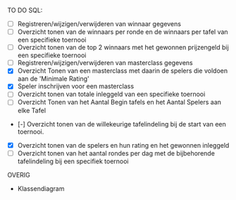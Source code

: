 TO DO
SQL:

- [ ] Registreren/wijzigen/verwijderen van winnaar gegevens
- [ ] Overzicht tonen van de winnaars per ronde en de winnaars per tafel van een specifieke toernooi
- [ ] Overzicht tonen van de top 2 winnaars met het gewonnen prijzengeld bij een specifieke toernooi
- [ ] Registreren/wijzigen/verwijderen van masterclass gegevens
- [x] Overzicht Tonen van een masterclass met daarin de spelers die voldoen aan de 'Minimale    Rating'
- [x] Speler inschrijven voor een masterclass
- [ ] Overzicht tonen van totale inleggeld van een specifieke toernooi
- [ ] Overzicht Tonen van het Aantal Begin tafels en het Aantal Spelers aan elke Tafel
- [-] Overzicht tonen van de willekeurige tafelindeling bij de start van een toernooi.
- [x] Overzicht tonen van de spelers en hun rating en het gewonnen inleggeld
- [ ] Overzicht tonen van het aantal rondes per dag met de bijbehorende tafelindeling bij een specifiek toernooi

OVERIG
- Klassendiagram